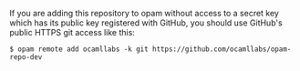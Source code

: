 If you are adding this repository to opam without access to a secret
key which has its public key registered with GitHub, you should use
GitHub's public HTTPS git access like this:

```
$ opam remote add ocamllabs -k git https://github.com/ocamllabs/opam-repo-dev
```
